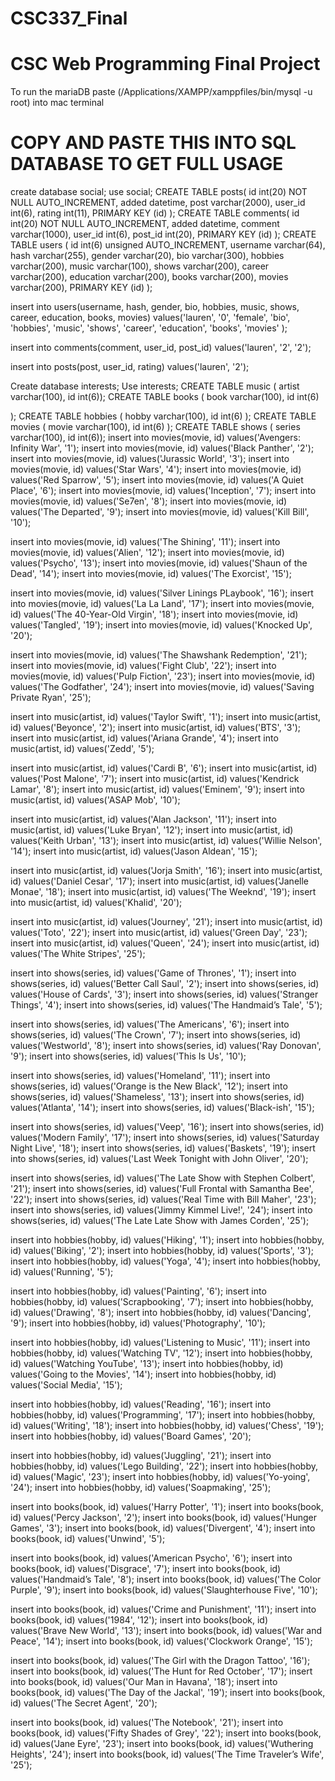 # CSC337_Final
# CSC Web Programming Final Project
To run the mariaDB paste (/Applications/XAMPP/xamppfiles/bin/mysql -u root) into mac terminal
# COPY AND PASTE THIS INTO SQL DATABASE TO GET FULL USAGE 


create database social;
use social;
CREATE TABLE posts(
  id int(20) NOT NULL AUTO_INCREMENT,
  added datetime,
  post varchar(2000),
  user_id int(6),
  rating int(11),
  PRIMARY KEY (id)
);
CREATE TABLE comments(
  id int(20) NOT NULL AUTO_INCREMENT,
  added datetime,
  comment varchar(1000),
  user_id int(6),
  post_id int(20),
  PRIMARY KEY (id)
);
CREATE TABLE users (
  id int(6) unsigned AUTO_INCREMENT,
  username varchar(64),
  hash varchar(255),
  gender varchar(20),
  bio varchar(300),
  hobbies varchar(200),
  music varchar(100),
  shows varchar(200),
  career varchar(200),
  education varchar(200),
  books varchar(200),
  movies varchar(200),
  PRIMARY KEY (id)
);

insert into users(username, hash, gender, bio, hobbies, music, shows, career, education, books, movies) values('lauren', '0', 'female', 'bio', 'hobbies', 'music', 'shows', 'career', 'education', 'books', 'movies' );

insert into comments(comment, user_id, post_id) values('lauren', '2', '2');

insert into posts(post, user_id, rating) values('lauren', '2');

Create database interests;
Use interests;
CREATE TABLE music ( artist varchar(100), id int(6));
CREATE TABLE books (
  book varchar(100),
  id int(6)

);
CREATE TABLE hobbies (
  hobby varchar(100),
 id int(6)
);
CREATE TABLE movies (
  movie varchar(100),
id int(6)
);
CREATE TABLE shows ( series varchar(100), id int(6));
insert into movies(movie, id) values('Avengers: Infinity War', '1');
insert into movies(movie, id) values('Black Panther', '2');
insert into movies(movie, id) values('Jurassic World', '3');
insert into movies(movie, id) values('Star Wars', '4');
insert into movies(movie, id) values('Red Sparrow', '5');
insert into movies(movie, id) values('A Quiet Place', '6');
insert into movies(movie, id) values('Inception', '7');
insert into movies(movie, id) values('Se7en', '8');
insert into movies(movie, id) values('The Departed', '9');
insert into movies(movie, id) values('Kill Bill', '10');

insert into movies(movie, id) values('The Shining', '11');
insert into movies(movie, id) values('Alien', '12');
insert into movies(movie, id) values('Psycho', '13');
insert into movies(movie, id) values('Shaun of the Dead', '14');
insert into movies(movie, id) values('The Exorcist', '15');

insert into movies(movie, id) values('Silver Linings PLaybook', '16');
insert into movies(movie, id) values('La La Land', '17');
insert into movies(movie, id) values('The 40-Year-Old Virgin', '18');
insert into movies(movie, id) values('Tangled', '19');
insert into movies(movie, id) values('Knocked Up', '20');

insert into movies(movie, id) values('The Shawshank Redemption', '21');
insert into movies(movie, id) values('Fight Club', '22');
insert into movies(movie, id) values('Pulp Fiction', '23');
insert into movies(movie, id) values('The Godfather', '24');
insert into movies(movie, id) values('Saving Private Ryan', '25');


insert into music(artist, id) values('Taylor Swift', '1');
insert into music(artist, id) values('Beyonce', '2');
insert into music(artist, id) values('BTS', '3');
insert into music(artist, id) values('Ariana Grande', '4');
insert into music(artist, id) values('Zedd', '5');

insert into music(artist, id) values('Cardi B', '6');
insert into music(artist, id) values('Post Malone', '7');
insert into music(artist, id) values('Kendrick Lamar', '8');
insert into music(artist, id) values('Eminem', '9');
insert into music(artist, id) values('ASAP Mob', '10');

insert into music(artist, id) values('Alan Jackson', '11');
insert into music(artist, id) values('Luke Bryan', '12');
insert into music(artist, id) values('Keith Urban', '13');
insert into music(artist, id) values('Willie Nelson', '14');
insert into music(artist, id) values('Jason Aldean', '15');

insert into music(artist, id) values('Jorja Smith', '16');
insert into music(artist, id) values('Daniel Cesar', '17');
insert into music(artist, id) values('Janelle Monae', '18');
insert into music(artist, id) values('The Weeknd', '19');
insert into music(artist, id) values('Khalid', '20');

insert into music(artist, id) values('Journey', '21');
insert into music(artist, id) values('Toto', '22');
insert into music(artist, id) values('Green Day', '23');
insert into music(artist, id) values('Queen', '24');
insert into music(artist, id) values('The White Stripes', '25');

insert into shows(series, id) values('Game of Thrones', '1');
insert into shows(series, id) values('Better Call Saul', '2');
insert into shows(series, id) values('House of Cards', '3');
insert into shows(series, id) values('Stranger Things', '4');
insert into shows(series, id) values('The Handmaid’s Tale', '5');

insert into shows(series, id) values('The Americans', '6');
insert into shows(series, id) values('The Crown', '7');
insert into shows(series, id) values('Westworld', '8');
insert into shows(series, id) values('Ray Donovan', '9');
insert into shows(series, id) values('This Is Us', '10');

insert into shows(series, id) values('Homeland', '11');
insert into shows(series, id) values('Orange is the New Black', '12');
insert into shows(series, id) values('Shameless', '13');
insert into shows(series, id) values('Atlanta', '14');
insert into shows(series, id) values('Black-ish', '15');

insert into shows(series, id) values('Veep', '16');
insert into shows(series, id) values('Modern Family', '17');
insert into shows(series, id) values('Saturday Night Live', '18');
insert into shows(series, id) values('Baskets', '19');
insert into shows(series, id) values('Last Week Tonight with John Oliver', '20');

insert into shows(series, id) values('The Late Show with Stephen Colbert', '21');
insert into shows(series, id) values('Full Frontal with Samantha Bee', '22');
insert into shows(series, id) values('Real Time with Bill Maher', '23');
insert into shows(series, id) values('Jimmy Kimmel Live!', '24');
insert into shows(series, id) values('The Late Late Show with James Corden', '25');

insert into hobbies(hobby, id) values('Hiking', '1');
insert into hobbies(hobby, id) values('Biking', '2');
insert into hobbies(hobby, id) values('Sports', '3');
insert into hobbies(hobby, id) values('Yoga', '4');
insert into hobbies(hobby, id) values('Running', '5');

insert into hobbies(hobby, id) values('Painting', '6');
insert into hobbies(hobby, id) values('Scrapbooking', '7');
insert into hobbies(hobby, id) values('Drawing', '8');
insert into hobbies(hobby, id) values('Dancing', '9');
insert into hobbies(hobby, id) values('Photography', '10');

insert into hobbies(hobby, id) values('Listening to Music', '11');
insert into hobbies(hobby, id) values('Watching TV', '12');
insert into hobbies(hobby, id) values('Watching YouTube', '13');
insert into hobbies(hobby, id) values('Going to the Movies', '14');
insert into hobbies(hobby, id) values('Social Media', '15');

insert into hobbies(hobby, id) values('Reading', '16');
insert into hobbies(hobby, id) values('Programming', '17');
insert into hobbies(hobby, id) values('Writing', '18');
insert into hobbies(hobby, id) values('Chess', '19');
insert into hobbies(hobby, id) values('Board Games', '20');

insert into hobbies(hobby, id) values('Juggling', '21');
insert into hobbies(hobby, id) values('Lego Building', '22');
insert into hobbies(hobby, id) values('Magic', '23');
insert into hobbies(hobby, id) values('Yo-yoing', '24');
insert into hobbies(hobby, id) values('Soapmaking', '25');

insert into books(book, id) values('Harry Potter', '1');
insert into books(book, id) values('Percy Jackson', '2');
insert into books(book, id) values('Hunger Games', '3');
insert into books(book, id) values('Divergent', '4');
insert into books(book, id) values('Unwind', '5');

insert into books(book, id) values('American Psycho', '6');
insert into books(book, id) values('Disgrace', '7');
insert into books(book, id) values('Handmaid’s Tale', '8');
insert into books(book, id) values('The Color Purple', '9');
insert into books(book, id) values('Slaughterhouse Five', '10'); 

insert into books(book, id) values('Crime and Punishment', '11');
insert into books(book, id) values('1984', '12');
insert into books(book, id) values('Brave New World', '13');
insert into books(book, id) values('War and Peace', '14');
insert into books(book, id) values('Clockwork Orange', '15'); 


insert into books(book, id) values('The Girl with the Dragon Tattoo', '16');
insert into books(book, id) values('The Hunt for Red October', '17');
insert into books(book, id) values('Our Man in Havana', '18');
insert into books(book, id) values('The Day of the Jackal', '19');
insert into books(book, id) values('The Secret Agent', '20'); 


insert into books(book, id) values('The Notebook', '21');
insert into books(book, id) values('Fifty Shades of Grey', '22');
insert into books(book, id) values('Jane Eyre', '23');
insert into books(book, id) values('Wuthering Heights', '24');
insert into books(book, id) values('The Time Traveler’s Wife', '25'); 

